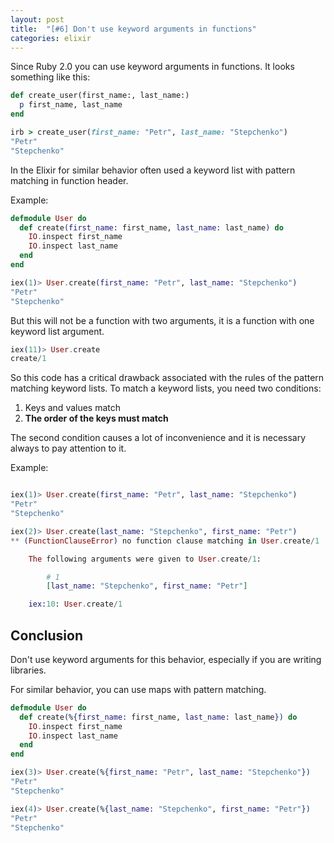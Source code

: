 ```yaml
---
layout: post
title:  "[#6] Don't use keyword arguments in functions"
categories: elixir
---
```

Since Ruby 2.0 you can use keyword arguments in functions.
It looks something like this:

```ruby
def create_user(first_name:, last_name:)
  p first_name, last_name
end

irb > create_user(first_name: "Petr", last_name: "Stepchenko")
"Petr"
"Stepchenko"
```

In the Elixir for similar behavior often used a keyword list with pattern matching in function header.

Example:

```elixir
defmodule User do
  def create(first_name: first_name, last_name: last_name) do
    IO.inspect first_name
    IO.inspect last_name
  end
end

iex(1)> User.create(first_name: "Petr", last_name: "Stepchenko")
"Petr"
"Stepchenko"
```

But this will not be a function with two arguments, it is a function with one keyword list argument.

```elixir
iex(11)> User.create
create/1
```

So this code has a critical drawback associated with the rules of the pattern matching keyword lists. To match a keyword lists, you need two conditions:
1. Keys and values match
2. **The order of the keys must match**

The second condition causes a lot of inconvenience and it is necessary always to pay attention to it.

Example:

```elixir

iex(1)> User.create(first_name: "Petr", last_name: "Stepchenko")
"Petr"
"Stepchenko"

iex(2)> User.create(last_name: "Stepchenko", first_name: "Petr")
** (FunctionClauseError) no function clause matching in User.create/1

    The following arguments were given to User.create/1:

        # 1
        [last_name: "Stepchenko", first_name: "Petr"]

    iex:10: User.create/1
```

## Conclusion

Don't use keyword arguments for this behavior, especially if you are writing libraries.

For similar behavior, you can use maps with pattern matching.
```elixir
defmodule User do
  def create(%{first_name: first_name, last_name: last_name}) do
    IO.inspect first_name
    IO.inspect last_name
  end
end

iex(3)> User.create(%{first_name: "Petr", last_name: "Stepchenko"})
"Petr"
"Stepchenko"

iex(4)> User.create(%{last_name: "Stepchenko", first_name: "Petr"})
"Petr"
"Stepchenko"
```
